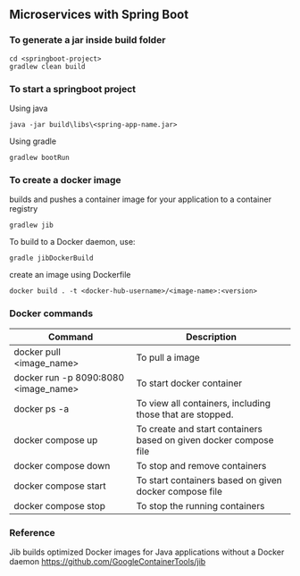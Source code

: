 ## Microservices with Spring Boot

### To generate a jar inside build folder

```
cd <springboot-project>
gradlew clean build
```

### To start a springboot project

Using java

```
java -jar build\libs\<spring-app-name.jar>
```

Using gradle 

```
gradlew bootRun
```

### To create a docker image

builds and pushes a container image for your application to a container registry

```
gradlew jib
```

To build to a Docker daemon, use:

```
gradle jibDockerBuild
```

create an image using Dockerfile
```
docker build . -t <docker-hub-username>/<image-name>:<version>
```

### Docker commands

| Command                              | Description                                                       |
|--------------------------------------|-------------------------------------------------------------------|
| docker pull <image_name>             | To pull a image                                                   |
| docker run -p 8090:8080 <image_name> | To start docker container                                         |
| docker ps -a                         | To view all containers, including those that are stopped.         |
| docker compose up                    | To create and start containers based on given docker compose file |
| docker compose down                  | To stop and remove containers                                     |
| docker compose start                 | To start containers based on given docker compose file            |
| docker compose stop                  | To stop the running containers                                    |

### Reference
Jib builds optimized Docker images for Java applications without a Docker daemon https://github.com/GoogleContainerTools/jib


